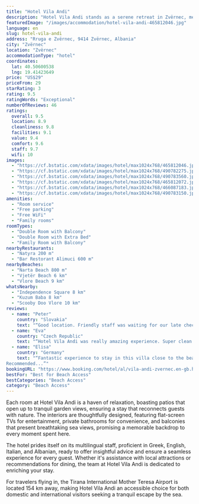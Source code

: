 ```yaml
---
title: "Hotel Vila Andi"
description: "Hotel Vila Andi stands as a serene retreat in Zvërnec, merely 1."
featuredImage: "/images/accommodation/hotel-vila-andi-465812046.jpg"
language: en
slug: hotel-vila-andi
address: "Rruga e Zvërnec, 9414 Zvërnec, Albania"
city: "Zvërnec"
location: "Zvërnec"
accommodationType: "hotel"
coordinates:
  lat: 40.50600538
  lng: 19.41423649
price: "US$29"
priceFrom: 29
starRating: 3
rating: 9.5
ratingWords: "Exceptional"
numberOfReviews: 46
ratings:
  overall: 9.5
  location: 8.9
  cleanliness: 9.8
  facilities: 9.1
  value: 9.4
  comfort: 9.6
  staff: 9.7
  wifi: 10
images:
  - "https://cf.bstatic.com/xdata/images/hotel/max1024x768/465812046.jpg?k=8b5c511528403c7457eb7673f199b72cc553da396131a5f77d094707ea384227&o=&hp=1"
  - "https://cf.bstatic.com/xdata/images/hotel/max1024x768/490782275.jpg?k=dbb1b9737ddd0fe9d72740ec7b68c2b50b86f00201e419d5b2f3c85beb377d17&o=&hp=1"
  - "https://cf.bstatic.com/xdata/images/hotel/max1024x768/490783560.jpg?k=a9fa8077231bdfb6ee6074bea84563b4b64db8ba1fe25621cfb78e0cbf6d704b&o=&hp=1"
  - "https://cf.bstatic.com/xdata/images/hotel/max1024x768/465812072.jpg?k=a2586a1cbef4da0010d90ba81aaf4126df205c6e5f3eba4b70781cfc18ef611a&o=&hp=1"
  - "https://cf.bstatic.com/xdata/images/hotel/max1024x768/466087183.jpg?k=44272f8e971adbe7761ebe55894bfdae13388cbdc8c4ad05a5cc286df4147ab3&o=&hp=1"
  - "https://cf.bstatic.com/xdata/images/hotel/max1024x768/490783150.jpg?k=2218b273c6773a30050f65939b452fac92ab0225e81d581b04ab31204a123117&o=&hp=1"
amenities:
  - "Room service"
  - "Free parking"
  - "Free WiFi"
  - "Family rooms"
roomTypes:
  - "Double Room with Balcony"
  - "Double Room with Extra Bed"
  - "Family Room with Balcony"
nearbyRestaurants:
  - "Natyra 200 m"
  - "Bar Restorant Alimuci 600 m"
nearbyBeaches:
  - "Narta Beach 800 m"
  - "Vjetër Beach 6 km"
  - "Vlore Beach 9 km"
whatsNearby:
  - "Independence Square 8 km"
  - "Kuzum Baba 8 km"
  - "Scooby Doo Vlore 10 km"
reviews:
  - name: "Peter"
    country: "Slovakia"
    text: "“Good location. Friendly staff was waiting for our late check-in. Parking available.”"
  - name: "Eva"
    country: "Czech Republic"
    text: "“Hotel Vila Andi was really amazing experience. Super clean apartments, very kind host, we had great time together. Many nice restaurants to go for a fresh tasty dinner. We highly recommend! 🤗😍👌💯”"
  - name: "Elisa"
    country: "Germany"
    text: "“Fantastic experience to stay in this villa close to the beach. Room and outdoor area with all services, excellent accommodation surrounded by exclusive greenery, a few steps from the sandy beach. Friendly and polite family business.
Recommended...”"
bookingURL: "https://www.booking.com/hotel/al/vila-andi-zvernec.en-gb.html?aid=8035640"
bestFor: "Best for Beach Access"
bestCategories: "Beach Access"
category: "Beach Access"
---
```


Each room at Hotel Vila Andi is a haven of relaxation, boasting patios that open up to tranquil garden views, ensuring a stay that reconnects guests with nature. The interiors are thoughtfully designed, featuring flat-screen TVs for entertainment, private bathrooms for convenience, and balconies that present breathtaking sea views, promising a memorable backdrop to every moment spent here.

The hotel prides itself on its multilingual staff, proficient in Greek, English, Italian, and Albanian, ready to offer insightful advice and ensure a seamless experience for every guest. Whether it's assistance with local attractions or recommendations for dining, the team at Hotel Vila Andi is dedicated to enriching your stay.

For travelers flying in, the Tirana International Mother Teresa Airport is located 154 km away, making Hotel Vila Andi an accessible choice for both domestic and international visitors seeking a tranquil escape by the sea.